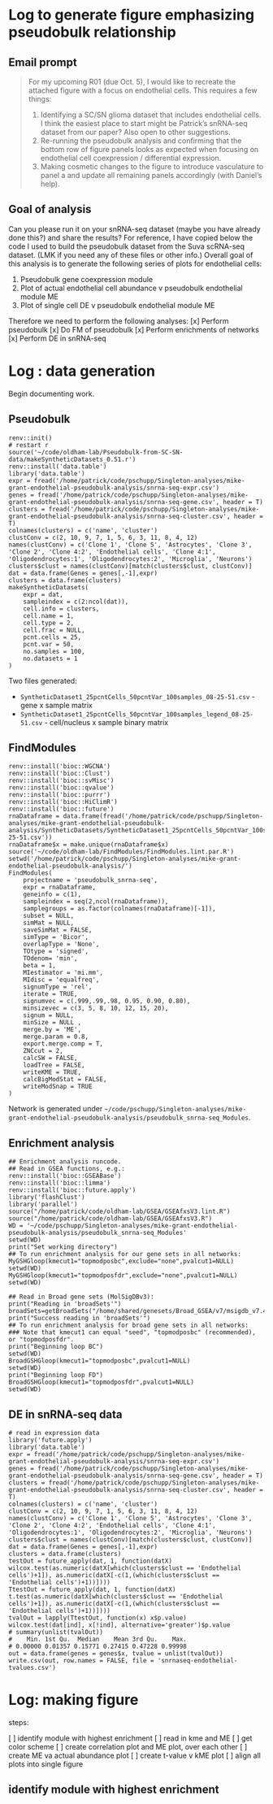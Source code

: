 # Log to generate figure emphasizing pseudobulk relationship

## Email prompt
> For my upcoming R01 (due Oct. 5), I would like to recreate the attached figure with a focus on endothelial cells.  This requires a few things:
> 
> 1. Identifying a SC/SN glioma dataset that includes endothelial cells.  I think the easiest place to start might be Patrick’s snRNA-seq dataset from our paper?  Also open to other suggestions.
> 2. Re-running the pseudobulk analysis and confirming that the bottom row of figure panels looks as expected when focusing on endothelial cell coexpression / differential expression.
> 3. Making cosmetic changes to the figure to introduce vasculature to panel a and update all remaining panels accordingly (with Daniel’s help).

## Goal of analysis

Can you please run it on your snRNA-seq dataset (maybe you have already done this?) and share the results?  For reference, I have copied below the code I used to build the pseudobulk dataset from the Suva scRNA-seq dataset.  (LMK if you need any of these files or other info.)
Overall goal of this analysis is to generate the following series of plots for endothelial cells:

1. Pseudobulk gene coexpression module
2. Plot of actual endothelial cell abundance v pseudobulk endothelial module ME
3. Plot of single cell DE v pseudobulk endothelial module ME

Therefore we need to perform the following analyses:
[x] Perform pseudobulk
[x] Do FM of pseudobulk
[x] Perform enrichments of networks
[x] Perform DE in snRNA-seq

# Log : data generation

Begin documenting work.

## Pseudobulk

```{.r}
renv::init()
# restart r
source('~/code/oldham-lab/Pseudobulk-from-SC-SN-data/makeSyntheticDatasets_0.51.r')
renv::install('data.table')
library('data.table')
expr = fread('/home/patrick/code/pschupp/Singleton-analyses/mike-grant-endothelial-pseudobulk-analysis/snrna-seq-expr.csv')
genes = fread('/home/patrick/code/pschupp/Singleton-analyses/mike-grant-endothelial-pseudobulk-analysis/snrna-seq-gene.csv', header = T)
clusters = fread('/home/patrick/code/pschupp/Singleton-analyses/mike-grant-endothelial-pseudobulk-analysis/snrna-seq-cluster.csv', header = T)
colnames(clusters) = c('name', 'cluster')
clustConv = c(2, 10, 9, 7, 1, 5, 6, 3, 11, 8, 4, 12)
names(clustConv) = c('Clone 1', 'Clone 5', 'Astrocytes', 'Clone 3', 'Clone 2', 'Clone 4:2', 'Endothelial cells', 'Clone 4:1', 'Oligodendrocytes:1', 'Oligodendrocytes:2', 'Microglia', 'Neurons')
clusters$clust = names(clustConv)[match(clusters$clust, clustConv)]
dat = data.frame(Genes = genes[,-1],expr)
clusters = data.frame(clusters)
makeSyntheticDatasets(
    expr = dat,
    sampleindex = c(2:ncol(dat)),
    cell.info = clusters,
    cell.name = 1,
    cell.type = 2,
    cell.frac = NULL,
    pcnt.cells = 25,
    pcnt.var = 50,
    no.samples = 100,
    no.datasets = 1
)
```

Two files generated:
- `SyntheticDataset1_25pcntCells_50pcntVar_100samples_08-25-51.csv` - gene x sample matrix
- `SyntheticDataset1_25pcntCells_50pcntVar_100samples_legend_08-25-51.csv` - cell/nucleus x sample binary matrix

## FindModules

```{.r}
renv::install('bioc::WGCNA')
renv::install('bioc::Clust')
renv::install('bioc::svMisc')
renv::install('bioc::qvalue')
renv::install('bioc::purrr')
renv::install('bioc::HiClimR')
renv::install('bioc::future')
rnaDataframe = data.frame(fread('/home/patrick/code/pschupp/Singleton-analyses/mike-grant-endothelial-pseudobulk-analysis/SyntheticDatasets/SyntheticDataset1_25pcntCells_50pcntVar_100samples_08-25-51.csv'))
rnaDataframe$x = make.unique(rnaDataframe$x)
source('~/code/oldham-lab/FindModules/FindModules.lint.par.R')
setwd('/home/patrick/code/pschupp/Singleton-analyses/mike-grant-endothelial-pseudobulk-analysis/')
FindModules(
    projectname = 'pseudobulk_snrna-seq',
    expr = rnaDataframe,
    geneinfo = c(1),
    sampleindex = seq(2,ncol(rnaDataframe)),
    samplegroups = as.factor(colnames(rnaDataframe)[-1]),
    subset = NULL,
    simMat = NULL,
    saveSimMat = FALSE,
    simType = 'Bicor',
    overlapType = 'None',
    TOtype = 'signed',
    TOdenom= 'min', 
    beta = 1,
    MIestimator = 'mi.mm',
    MIdisc = 'equalfreq',
    signumType = 'rel',
    iterate = TRUE,
    signumvec = c(.999,.99,.98, 0.95, 0.90, 0.80),
    minsizevec = c(3, 5, 8, 10, 12, 15, 20),
    signum = NULL,
    minSize = NULL ,
    merge.by = 'ME',
    merge.param = 0.8,
    export.merge.comp = T,
    ZNCcut = 2,
    calcSW = FALSE,
    loadTree = FALSE,
    writeKME = TRUE,
    calcBigModStat = FALSE,
    writeModSnap = TRUE
)
```

Network is generated under `~/code/pschupp/Singleton-analyses/mike-grant-endothelial-pseudobulk-analysis/pseudobulk_snrna-seq_Modules`.

## Enrichment analysis

```{.r}
## Enrichment analysis runcode.
## Read in GSEA functions, e.g.:
renv::install('bioc::GSEABase')
renv::install('bioc::limma')
renv::install('bioc::future.apply')
library('flashClust')
library('parallel')
source("/home/patrick/code/oldham-lab/GSEA/GSEAfxsV3.lint.R")
source("/home/patrick/code/oldham-lab/GSEA/GSEAfxsV3.R")
WD = '~/code/pschupp/Singleton-analyses/mike-grant-endothelial-pseudobulk-analysis/pseudobulk_snrna-seq_Modules'
setwd(WD)
print("Set working directory")
## To run enrichment analysis for our gene sets in all networks:
MyGSHGloop(kmecut1="topmodposbc",exclude="none",pvalcut1=NULL)
setwd(WD)
MyGSHGloop(kmecut1="topmodposfdr",exclude="none",pvalcut1=NULL)
setwd(WD)

## Read in Broad gene sets (MolSigDBv3): 
print("Reading in 'broadSets'")
broadSets=getBroadSets("/home/shared/genesets/Broad_GSEA/v7/msigdb_v7.4.xml")
print("Success reading in 'broadSets'")
## To run enrichment analysis for broad gene sets in all networks:
### Note that kmecut1 can equal "seed", "topmodposbc" (recommended), or "topmodposfdr".
print("Beginning loop BC")
setwd(WD)
BroadGSHGloop(kmecut1="topmodposbc",pvalcut1=NULL)
setwd(WD)
print("Beginning loop FD")
BroadGSHGloop(kmecut1="topmodposfdr",pvalcut1=NULL)
setwd(WD)
```

## DE in snRNA-seq data

```{.r}
# read in expression data
library('future.apply')
library('data.table')
expr = fread('/home/patrick/code/pschupp/Singleton-analyses/mike-grant-endothelial-pseudobulk-analysis/snrna-seq-expr.csv')
genes = fread('/home/patrick/code/pschupp/Singleton-analyses/mike-grant-endothelial-pseudobulk-analysis/snrna-seq-gene.csv', header = T)
clusters = fread('/home/patrick/code/pschupp/Singleton-analyses/mike-grant-endothelial-pseudobulk-analysis/snrna-seq-cluster.csv', header = T)
colnames(clusters) = c('name', 'cluster')
clustConv = c(2, 10, 9, 7, 1, 5, 6, 3, 11, 8, 4, 12)
names(clustConv) = c('Clone 1', 'Clone 5', 'Astrocytes', 'Clone 3', 'Clone 2', 'Clone 4:2', 'Endothelial cells', 'Clone 4:1', 'Oligodendrocytes:1', 'Oligodendrocytes:2', 'Microglia', 'Neurons')
clusters$clust = names(clustConv)[match(clusters$clust, clustConv)]
dat = data.frame(Genes = genes[,-1],expr)
clusters = data.frame(clusters)
testOut = future_apply(dat, 1, function(datX) wilcox.test(as.numeric(datX[which(clusters$clust == 'Endothelial cells')+1]), as.numeric(datX[-c(1,(which(clusters$clust == 'Endothelial cells')+1))])))
TtestOut = future_apply(dat, 1, function(datX) t.test(as.numeric(datX[which(clusters$clust == 'Endothelial cells')+1]), as.numeric(datX[-c(1,(which(clusters$clust == 'Endothelial cells')+1))])))
tvalOut = lapply(TtestOut, function(x) x$p.value)
wilcox.test(dat[ind], x[!ind], alternative='greater')$p.value
# summary(unlist(tvalOut))
#    Min. 1st Qu.  Median    Mean 3rd Qu.    Max. 
# 0.00000 0.01357 0.15771 0.27415 0.47228 0.99998
out = data.frame(genes = genes$x, tvalue = unlist(tvalOut))
write.csv(out, row.names = FALSE, file = 'snrnaseq-endothelial-tvalues.csv')
```

# Log: making figure

steps:

[ ] identify module with highest enrichment
[ ] read in kme and ME
[ ] get color scheme
[ ] create correlation plot and ME plot, over each other
[ ] create ME va actual abundance plot
[ ] create t-value v kME plot
[ ] align all plots into single figure

## identify module with highest enrichment

```{.r}

